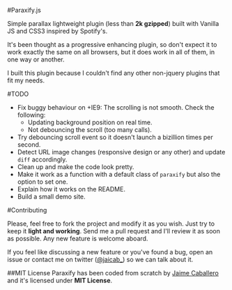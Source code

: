 #Paraxify.js

Simple parallax lightweight plugin (less than **2k gzipped**) built with Vanilla JS and CSS3 inspired by Spotify's. 

It's been thought as a progressive enhancing plugin, so don't expect it to work exactly the same on all browsers, but it does work in all of them, in one way or another.

I built this plugin because I couldn't find any other non-jquery plugins that fit my needs. 


#TODO

- Fix buggy behaviour on +IE9: The scrolling is not smooth. Check the following:
	- Updating background position on real time.
	- Not debouncing the scroll (too many calls).
- Try debouncing scroll event so it doesn't launch a bizillion times per second.
- Detect URL image changes (responsive design or any other) and update `diff` accordingly.
- Clean up and make the code look pretty.
- Make it work as a function with a default class of `paraxify` but also the option to set one.
- Explain how it works on the README.
- Build a small demo site.


#Contributing

Please, feel free to fork the project and modify it as you wish. Just try to keep it __light and working__. Send me a pull request and I'll review it as soon as possible. Any new feature is welcome aboard.

If you feel like discussing a new feature or you've found a bug, open an issue or contact me on twitter ([@jaicab_](http://twitter.com/jaicab_)) so we can talk about it.


##MIT License
Paraxify has been coded from scratch by [Jaime Caballero](http://jaicab.com) and it's licensed under **MIT License**.